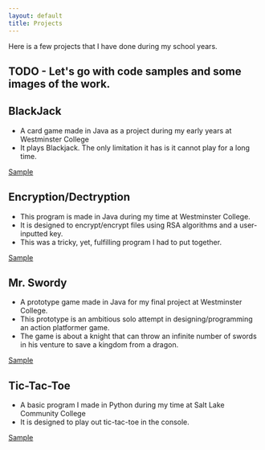```yaml
---
layout: default
title: Projects
---
```


Here is a few projects that I have done during my school years.

## TODO - Let's go with code samples and some images of the work.

## BlackJack
- A card game made in Java as a project during my early years at Westminster College
- It plays Blackjack.  The only limitation it has is it cannot play for a long time.

[Sample](/assets/samplecode/BlackJack.java)

## Encryption/Dectryption
- This program is made in Java during my time at Westminster College.
- It is designed to encrypt/encrypt files using RSA algorithms and a user-inputted key.
- This was a tricky, yet, fulfilling program I had to put together.

[Sample](/assets/samplecode/KeyGen.java)

## Mr. Swordy
- A prototype game made in Java for my final project at Westminster College.
- This prototype is an ambitious solo attempt in designing/programming an action platformer game.
- The game is about a knight that can throw an infinite number of swords in his venture to save a kingdom from a dragon.

[Sample](/assets/samplecode/SwordyPanel.java)


## Tic-Tac-Toe
- A basic program I made in Python during my time at Salt Lake Community College
- It is designed to play out tic-tac-toe in the console.

[Sample](/assets/images/41613.png)

